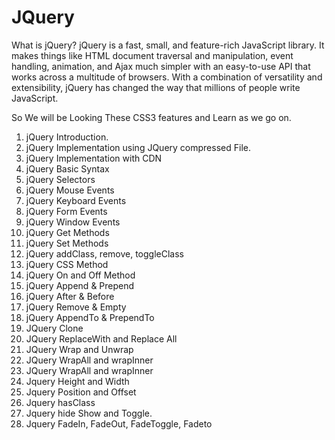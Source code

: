# JQuery
What is jQuery?
jQuery is a fast, small, and feature-rich JavaScript library. It makes things like HTML document traversal and manipulation, event handling, animation, and Ajax much simpler with an easy-to-use API that works across a multitude of browsers. With a combination of versatility and extensibility, jQuery has changed the way that millions of people write JavaScript.


So We will be Looking These CSS3 features and Learn as we go on.
1. jQuery Introduction.
2. jQuery Implementation using JQuery compressed File.
3. jQuery Implementation with CDN 
4. jQuery Basic Syntax
5. jQuery Selectors 
6. jQuery Mouse Events
7. jQuery Keyboard Events
8. jQuery Form Events
9. jQuery Window Events
10. jQuery Get Methods
11. jQuery Set Methods 
12. jQuery addClass, remove, toggleClass
13. jQuery CSS Method
14. jQuery On and Off Method
15. jQuery Append & Prepend 
16. jQuery After & Before 
17. jQuery Remove & Empty 
18. jQuery AppendTo & PrependTo 
19. JQuery Clone
20. JQuery ReplaceWith and Replace All
21. JQuery Wrap and Unwrap
22. JQuery WrapAll and wrapInner
22. JQuery WrapAll and wrapInner
23. Jquery Height and Width
24. Jquery Position and Offset
25. Jquery hasClass
26. Jquery hide Show and Toggle.
27. Jquery FadeIn, FadeOut, FadeToggle, Fadeto










